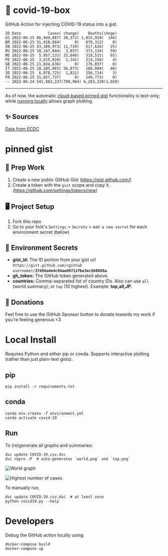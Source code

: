 # 🏥 covid-19-box

GitHub Action for injecting COVID-19 status into a gist.

```
ID Date            Cases( change)    Deaths(chnge)
US 2022-06-25 86,949,087( 39,372) 1,015,939(  144)
BR 2022-06-25 31,918,084(      0)   670,312(    0)
IN 2022-06-25 43,389,973( 11,739)   517,626(   25)
RU 2022-06-25 18,147,044(  3,037)   373,134(   59)
ME 2022-06-25  5,957,132( 33,646)   318,531(   65)
PE 2022-06-25  3,615,020(  2,341)   214,156(    4)
GB 2022-06-25 21,834,636(      0)   176,037(    0)
IT 2022-06-25 18,185,065( 56,873)   168,089(   40)
ID 2022-06-25  6,078,725(  1,831)   156,714(    3)
FR 2022-06-25 31,027,737(      0)   149,773(    0)
-- 2022-06-24 541,983,237(790,964) 6,283,228(1,810)
```

---

As of now, the automatic [cloud-based pinned gist](#pinned-gist) functionality is text-only;
while [running locally](#local-install) allows graph plotting.

## ✨ Sources

[Data from ECDC](https://www.ecdc.europa.eu/en/publications-data/download-todays-data-geographic-distribution-covid-19-cases-worldwide)

# pinned gist

## 🎒 Prep Work
1. Create a new public GitHub Gist (https://gist.github.com/)
1. Create a token with the `gist` scope and copy it. (https://github.com/settings/tokens/new)

## 🖥 Project Setup
1. Fork this repo
1. Go to your fork's `Settings` > `Secrets` > `Add a new secret` for each environment secret (below)

## 🤫 Environment Secrets
- **gist_id:** The ID portion from your gist url `https://gist.github.com/<github username>/`**`37496a4e4c84aed9711fbe3ec560888a`**.
- **gh_token:** The GitHub token generated above.
- **countries:** Comma-separated list of country IDs. Also can use `all` (world summary), or `top` (10 highest). Example: **top,all,JP**.

## 💸 Donations

Feel free to use the GitHub Sponsor button to donate towards my work if you're feeling generous <3

# Local Install

Requires Python and either pip or conda. Supports interactive plotting (rather than just plain-text gists).

## pip

```
pip install -r requirements.txt
```

## conda

```
conda env create -f environment.yml
conda activate covid-19
```

## Run

To (re)generate all graphs and summaries:

```
dvc update COVID-19.csv.dvc
dvc repro -P  # auto-generates `world.png` and `top.png`
```

![World graph](world.png)

![Highest number of cases](top.png)

To manually run,

```
dvc update COVID-19.csv.dvc  # at least once
python covid19.py --help
```

# Developers

Debug the GitHub action locally using:

```
docker-compose build
docker-compose up
```
